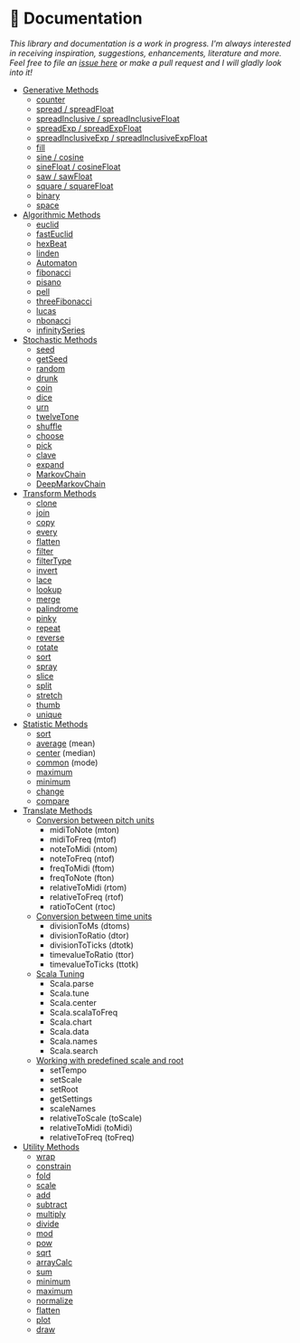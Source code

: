 # 📖 Documentation

*This library and documentation is a work in progress. I'm always interested in receiving inspiration, suggestions, enhancements, literature and more. Feel free to file an [issue here](https://github.com/tmhglnd/total-serialism/issues) or make a pull request and I will gladly look into it!*

- [Generative Methods](./generative-methods.md)
	- [counter](./generative-methods.md#counter)
	- [spread / spreadFloat](./generative-methods.md#spread-spreadfloat)
	- [spreadInclusive / spreadInclusiveFloat](./generative-methods.md#spreadinclusive-spreadinclusivefloat)
	- [spreadExp / spreadExpFloat](./generative-methods.md#spreadexp-spreadexpfloat)
	- [spreadInclusiveExp / spreadInclusiveExpFloat](./generative-methods.md#spreadinclusiveexp-spreadinclusiveexpfloat)
	- [fill](./generative-methods.md#fill)
	- [sine / cosine](./generative-methods.md#sine--cosine)
	- [sineFloat / cosineFloat](./generative-methods.md#sinefloat--cosinefloat)
	- [saw / sawFloat](./generative-methods.md#saw--sawfloat)
	- [square / squareFloat](./generative-methods.md#square--squarefloat)
	- [binary](./generative-methods.md#binarybeat)
	- [space](./generative-methods.md#spacingbeat)
- [Algorithmic Methods](./algorithmic-methods.md)
	- [euclid](./algorithmic-methods.md#euclidean)
	- [fastEuclid](./algorithmic-methods.md#fasteuclidean)
	- [hexBeat](./algorithmic-methods.md#hexbeat)
	- [linden](./algorithmic-methods.md#linden)
	- [Automaton](./algorithmic-methods.md#cellular-automaton)
	- [fibonacci](./algorithmic-methods.md#fibonacci)
	- [pisano](./algorithmic-methods.md#pisano)
	- [pell](./algorithmic-methods.md#pell)
	- [threeFibonacci](./algorithmic-methods.md#threefibonacci)
	- [lucas](./algorithmic-methods.md#lucas)
	- [nbonacci](./algorithmic-methods.md#nbonacci)
	- [infinitySeries](./algorithmic-methods.md#infinityseries)
- [Stochastic Methods](./stochastic-methods.md)
	- [seed](./stochastic-methods.md#seed)
	- [getSeed](./stochastic-methods.md#getseed)
	- [random](./stochastic-methods.md#random-randomfloat)
	- [drunk](./stochastic-methods.md#drunk-drunkfloat)
	- [coin](./stochastic-methods.md#coin)
	- [dice](./stochastic-methods.md#dice)
	- [urn](./stochastic-methods.md#urn)
	- [twelveTone](./stochastic-methods.md#twelvetone)
	- [shuffle](./stochastic-methods.md#shuffle)
	- [choose](./stochastic-methods.md#choose)
	- [pick](./stochastic-methods.md#pick)
	- [clave](./stochastic-methods.md#clave)
	- [expand](./stochastic-methods.md#expand)
	- [MarkovChain](./stochastic-methods.md#markovchain)
	- [DeepMarkovChain](./stochastic-methods.md#deepmarkovchain)
- [Transform Methods](./transform-methods.md)
	- [clone](./transform-methods.md#clone)
	- [join](./transform-methods.md#join)
	- [copy](./transform-methods.md#copy)
	- [every](./transform-methods.md#every)
	- [flatten](./transform-methods.md#flatten)
	- [filter](./transform-methods.md#filter)
	- [filterType](./transform-methods.md#filterType)
	- [invert](./transform-methods.md#invert)
	- [lace](./transform-methods.md#lace)
	- [lookup](./transform-methods.md#lookup)
	- [merge](./transform-methods.md#merge)
	- [palindrome](./transform-methods.md#palindrome)
	- [pinky](./transform-methods.md#pinky)
	- [repeat](./transform-methods.md#repeat)
	- [reverse](./transform-methods.md#reverse)
	- [rotate](./transform-methods.md#rotate)
	- [sort](./transform-methods.md#sort)
	- [spray](./transform-methods.md#spray)
	- [slice](./transform-methods.md#slice)
	- [split](./transform-methods.md#split)
	- [stretch](./transform-methods.md#stretch)
	- [thumb](./transform-methods.md#thumb)
	- [unique](./transform-methods.md#unique)
- [Statistic Methods](./statistic-methods.md)
	- [sort](./statistic-methods.md#sort)
	- [average](./statistic-methods.md#average) (mean)
	- [center](./statistic-methods.md#center) (median)
	- [common](./statistic-methods.md#common) (mode)
	- [maximum](./statistic-methods.md#maximum)
	- [minimum](./statistic-methods.md#minimum)
	- [change](./statistic-methods.md#change)
	- [compare](./statistic-methods.md#compare)
- [Translate Methods](./translate-methods.md)
	- [Conversion between pitch units](./translate-methods.md#conversion-between-pitch-units)
		- midiToNote (mton)
		- midiToFreq (mtof)
		- noteToMidi (ntom)
		- noteToFreq (ntof)
		- freqToMidi (ftom)
		- freqToNote (fton)
		- relativeToMidi (rtom)
		- relativeToFreq (rtof)
		- ratioToCent (rtoc)
	- [Conversion between time units](./translate-methods.md#conversion-between-time-units)
		- divisionToMs (dtoms)
		- divisionToRatio (dtor)
		- divisionToTicks (dtotk)
		- timevalueToRatio (ttor)
		- timevalueToTicks (ttotk)
	- [Scala Tuning](./translate-methods.md#using-scala-tuning-format)
		- Scala.parse
		- Scala.tune
		- Scala.center
		- Scala.scalaToFreq
		- Scala.chart
		- Scala.data
		- Scala.names
		- Scala.search
	- [Working with predefined scale and root](./translate-methods.md#working-with-fixed-scale-and-root)
		- setTempo
		- setScale
		- setRoot
		- getSettings
		- scaleNames
		- relativeToScale (toScale)
		- relativeToMidi (toMidi)
		- relativeToFreq (toFreq)
- [Utility Methods](./utility-methods.md)
	- [wrap](./utility-methods.md#wrap)
	- [constrain](./utility-methods.md#constrain)
	- [fold](./utility-methods.md#fold)
	- [scale](./utility-methods.md#scale)
	- [add](./utility-methods.md#add)
	- [subtract](./utility-methods.md#subtract)
	- [multiply](./utility-methods.md#multiply)
	- [divide](./utility-methods.md#divide)
	- [mod](./utility-methods.md#mod)
	- [pow](./utility-methods.md#pow)
	- [sqrt](./utility-methods.md#sqrt)
	- [arrayCalc](./utility-methods.md#arraycalc)
	- [sum](./utility-methods.md#sum)
	- [minimum](./utility-methods.md#minimum)
	- [maximum](./utility-methods.md#maximum)
	- [normalize](./utility-methods.md#normalize)
	- [flatten](./utility-methods.md#flatten)
	- [plot](./utility-methods.md#plot)
	- [draw](./utility-methods.md#draw)